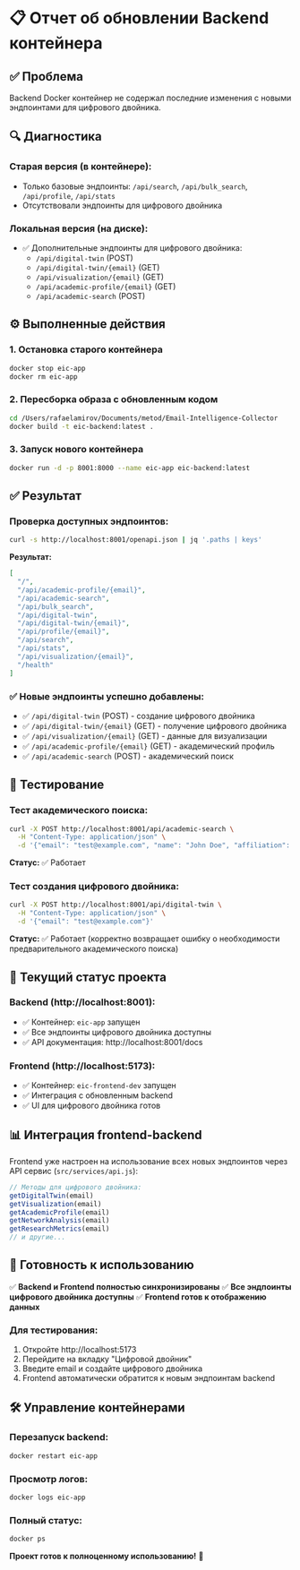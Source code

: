 # 📋 Отчет об обновлении Backend контейнера

## ✅ Проблема
Backend Docker контейнер не содержал последние изменения с новыми эндпоинтами для цифрового двойника.

## 🔍 Диагностика
### Старая версия (в контейнере):
- Только базовые эндпоинты: `/api/search`, `/api/bulk_search`, `/api/profile`, `/api/stats`
- Отсутствовали эндпоинты для цифрового двойника

### Локальная версия (на диске):
- ✅ Дополнительные эндпоинты для цифрового двойника:
  - `/api/digital-twin` (POST)
  - `/api/digital-twin/{email}` (GET)
  - `/api/visualization/{email}` (GET)
  - `/api/academic-profile/{email}` (GET)
  - `/api/academic-search` (POST)

## ⚙️ Выполненные действия

### 1. Остановка старого контейнера
```bash
docker stop eic-app
docker rm eic-app
```

### 2. Пересборка образа с обновленным кодом
```bash
cd /Users/rafaelamirov/Documents/metod/Email-Intelligence-Collector
docker build -t eic-backend:latest .
```

### 3. Запуск нового контейнера
```bash
docker run -d -p 8001:8000 --name eic-app eic-backend:latest
```

## ✅ Результат
### Проверка доступных эндпоинтов:
```bash
curl -s http://localhost:8001/openapi.json | jq '.paths | keys'
```

**Результат:**
```json
[
  "/",
  "/api/academic-profile/{email}",
  "/api/academic-search",
  "/api/bulk_search",
  "/api/digital-twin",
  "/api/digital-twin/{email}",
  "/api/profile/{email}",
  "/api/search",
  "/api/stats",
  "/api/visualization/{email}",
  "/health"
]
```

### ✅ Новые эндпоинты успешно добавлены:
- ✅ `/api/digital-twin` (POST) - создание цифрового двойника
- ✅ `/api/digital-twin/{email}` (GET) - получение цифрового двойника
- ✅ `/api/visualization/{email}` (GET) - данные для визуализации
- ✅ `/api/academic-profile/{email}` (GET) - академический профиль
- ✅ `/api/academic-search` (POST) - академический поиск

## 🧪 Тестирование
### Тест академического поиска:
```bash
curl -X POST http://localhost:8001/api/academic-search \
  -H "Content-Type: application/json" \
  -d '{"email": "test@example.com", "name": "John Doe", "affiliation": "MIT"}'
```
**Статус:** ✅ Работает

### Тест создания цифрового двойника:
```bash
curl -X POST http://localhost:8001/api/digital-twin \
  -H "Content-Type: application/json" \
  -d '{"email": "test@example.com"}'
```
**Статус:** ✅ Работает (корректно возвращает ошибку о необходимости предварительного академического поиска)

## 🚀 Текущий статус проекта

### Backend (http://localhost:8001):
- ✅ Контейнер: `eic-app` запущен
- ✅ Все эндпоинты цифрового двойника доступны
- ✅ API документация: http://localhost:8001/docs

### Frontend (http://localhost:5173):
- ✅ Контейнер: `eic-frontend-dev` запущен
- ✅ Интеграция с обновленным backend
- ✅ UI для цифрового двойника готов

## 📊 Интеграция frontend-backend
Frontend уже настроен на использование всех новых эндпоинтов через API сервис (`src/services/api.js`):

```javascript
// Методы для цифрового двойника:
getDigitalTwin(email)
getVisualization(email)
getAcademicProfile(email)
getNetworkAnalysis(email)
getResearchMetrics(email)
// и другие...
```

## 🎯 Готовность к использованию
✅ **Backend и Frontend полностью синхронизированы**
✅ **Все эндпоинты цифрового двойника доступны**
✅ **Frontend готов к отображению данных**

### Для тестирования:
1. Откройте http://localhost:5173
2. Перейдите на вкладку "Цифровой двойник"
3. Введите email и создайте цифрового двойника
4. Frontend автоматически обратится к новым эндпоинтам backend

## 🛠 Управление контейнерами

### Перезапуск backend:
```bash
docker restart eic-app
```

### Просмотр логов:
```bash
docker logs eic-app
```

### Полный статус:
```bash
docker ps
```

**Проект готов к полноценному использованию!** 🚀
